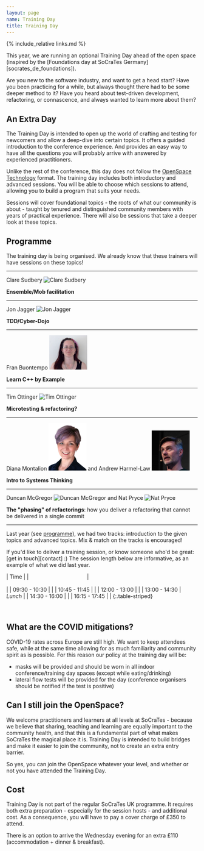 ```yaml
---
layout: page
name: Training Day
title: Training Day
---
```


{% include_relative links.md %}

This year, we are running an optional Training Day ahead of the open space (inspired by the [Foundations day at SoCraTes Germany][socrates_de_foundations]). 

Are you new to the software industry, and want to get a head start? Have you been practicing for a while, but always thought there had to be some deeper method to it? Have you heard about test-driven development, refactoring, or connascence, and always wanted to learn more about them?

## An Extra Day

The Training Day is intended to open up the world of crafting and testing for newcomers and allow a deep-dive into certain topics. It offers a guided introduction to the conference experience. And provides an easy way to have all the questions you will probably arrive with answered by experienced practitioners.

Unlike the rest of the conference, this day does not follow the [OpenSpace Technology](https://en.wikipedia.org/wiki/Open_Space_Technology) format. The training day includes both introductory and advanced sessions. You will be able to choose which  sessions to attend, allowing you to build a program that suits your needs.

Sessions will cover foundational topics - the roots of what our community is about - taught by tenured and distinguished community members with years of practical experience. There will also be sessions that take a deeper look at these topics.

## Programme

The training day is being organised. We already know that these trainers will have sessions on these topics!

---

Clare Sudbery ![Clare Sudbery](img/2023/trainers/clare_sudbery.png "Photo of Clare Sudbery")

**Ensemble/Mob facilitation**

---

Jon Jagger ![Jon Jagger](img/2023/trainers/jon_jagger.png "Photo of Jon Jagger")

**TDD/Cyber-Dojo**

---

Fran Buontempo ![Fran Buontempo](img/2024/trainers/fran_buontempo.jpg "Photo of Fran Buontempo")

**Learn C++ by Example**

---

Tim Ottinger ![Tim Ottinger](img/2023/trainers/tim_ottinger.png "Photo of Tim Ottinger")

**Microtesting & refactoring?**

---
Diana Montalion ![Diana Montalion](img/2024/trainers/diana_montalion.png "Photo of Diana Montalion") and Andrew Harmel-Law ![Andrew Harmel-Law](img/2024/trainers/andrew_harmel-law.jpg "Photo of Andrew Harmel-Law")

**Intro to Systems Thinking**

---

Duncan McGregor ![Duncan McGregor](img/2023/trainers/duncan_mcgregor.png "Photo of Duncan McGregor") and Nat Pryce ![Nat Pryce](img/2023/trainers/nat_pryce.png "Photo of Nat Pryce")

**The "phasing" of refactorings**: how you deliver a refactoring that cannot be delivered in a single commit

---

Last year (see [programme](https://github.com/SoCraTesUK/socrates-uk/wiki/2023-Training-Day)), we had two tracks: introduction to the given topics and advanced topics. Mix & match on the tracks is encouraged!

If you'd like to deliver a training session, or know someone who'd be great: [get in touch][contact] :) The session length below are informative, as an example of what we did last year.

| Time |
|<img width=150/> | <img width=500/> |
| 09:30 - 10:30 | |
| 10:45 - 11:45	| |
| 12:00 - 13:00 | |
| 13:00 - 14:30 | *Lunch*	|
| 14:30 - 16:00 | |
| 16:15 - 17:45 | |
{:.table-striped}

<br />

## What are the COVID mitigations?

COVID-19 rates across Europe are still high. We want to keep attendees safe, while at the same time allowing for as much familiarity and community spirit as is possible. For this reason our policy at the training day will be:

<ul>
<li>masks will be provided and should be worn in all indoor conference/training day spaces (except while eating/drinking)</li>
<li>lateral flow tests will be provided for the day (conference organisers should be notified if the test is positive)</li>
</ul>


## Can I still join the OpenSpace?

We welcome practitioners and learners at all levels at SoCraTes - because we believe that sharing, teaching and learning are equally important to the community health, and that this is a fundamental part of what makes SoCraTes the magical place it is. Training Day is intended to build bridges and make it easier to join the community, not to create an extra entry barrier.

So yes, you can join the OpenSpace whatever your level, and whether or not you have attended the Training Day.

## Cost

Training Day is not part of the regular SoCraTes UK programme. It requires both extra preparation - especially for the session hosts - and additional cost. As a consequence, you will have to pay a cover charge of £350 to attend.

There is an option to arrive the Wednesday evening for an extra £110 (accommodation + dinner & breakfast).

